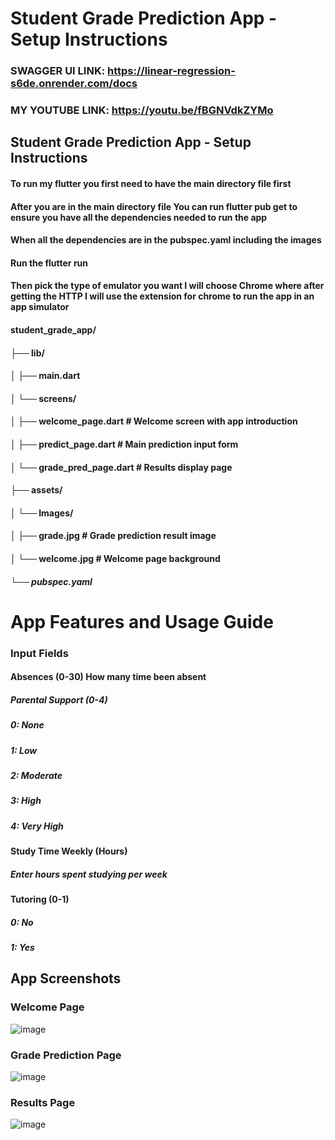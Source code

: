 # Student Grade Prediction App - Setup Instructions
### SWAGGER UI LINK: https://linear-regression-s6de.onrender.com/docs
### MY YOUTUBE LINK: https://youtu.be/fBGNVdkZYMo 
##  Student Grade Prediction App - Setup Instructions
#### To run my flutter  you first need to have the main directory file first
#### After you are in the main directory file You can run flutter pub get to ensure you have all the dependencies needed to run the app
#### When all the dependencies are in the pubspec.yaml including the images
#### Run the flutter run
#### Then pick the type of emulator you want I will choose Chrome where after getting the HTTP I will use the extension for chrome to run the app in an app simulator 
#### student_grade_app/
#### ├── lib/
#### │   ├── main.dart
#### │   └── screens/
#### │       ├── welcome_page.dart    # Welcome screen with app introduction
#### │       ├── predict_page.dart    # Main prediction input form
#### │       └── grade_pred_page.dart # Results display page
#### ├── assets/
#### │   └── Images/
#### │       ├── grade.jpg           # Grade prediction result image
#### │       └── welcome.jpg         # Welcome page background
##### └── pubspec.yaml
# App Features and Usage Guide
### Input Fields

#### Absences (0-30) How many time been absent
##### Parental Support (0-4)
##### 0: None
##### 1: Low
##### 2: Moderate
##### 3: High
##### 4: Very High
#### Study Time Weekly (Hours)
##### Enter hours spent studying per week
#### Tutoring (0-1)

##### 0: No
##### 1: Yes

## App Screenshots

### Welcome Page
![image](https://github.com/user-attachments/assets/2e17c63b-c419-4433-847a-03eb97265e28)

### Grade Prediction Page
![image](https://github.com/user-attachments/assets/a57fa83c-84a4-4684-9992-e7cd0e436918)


### Results Page
![image](https://github.com/user-attachments/assets/fad40fc2-bcb4-4e42-9fa6-7ad6edd051e6)




